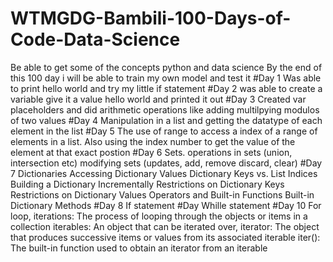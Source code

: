 # WTMGDG-Bambili-100-Days-of-Code-Data-Science
Be able to get some of the concepts python and data science
By the end of this 100 day i will be able to train my own model and test it
#Day 1
Was able to print hello world and try my little if statement
#Day 2
was able to create a variable give it a value hello world and printed it out
#Day 3
Created var placeholders and did arithmetic operations like adding multilpying modulos of two values
#Day 4
Manipulation in a list and getting the datatype of each element in the list
#Day 5 
The use of range to access a index of a range of elements in a list. Also using the index number to get the value of the element at that exact postion
#Day 6 
Sets. operations in sets (union, intersection etc) modifying sets (updates, add, remove discard, clear)
#Day 7 
Dictionaries Accessing Dictionary Values Dictionary Keys vs. List Indices Building a Dictionary Incrementally Restrictions on Dictionary Keys Restrictions on Dictionary Values Operators and Built-in Functions Built-in Dictionary Methods
#Day 8
If statement
#Day
Whille statement
#Day 10
For loop, iterations: The process of looping through the objects or items in a collection iterables: An object that can be iterated over, iterator: The object that produces successive items or values from its associated iterable iter(): The built-in function used to obtain an iterator from an iterable
